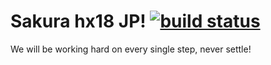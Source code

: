 Sakura hx18 JP! [![build status](https://gitlab.com/jjksong/mhxh671/badges/master/build.svg)](https://gitlab.com/jjksong/mhxh671/commits/master)
====================
We will be working hard on every single step, never settle!

